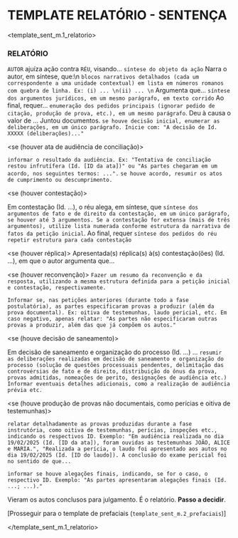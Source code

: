 # TEMPLATE RELATÓRIO - SENTENÇA
<!-- Version 1.0.0 | 04-2025 Caio Dutra -->

<template_sent_m.1_relatorio>

### RELATÓRIO

<!-- Fase postulatória -->
`AUTOR` ajuíza ação contra `RÉU`, visando... `síntese do objeto da ação` 
Narra o autor, em síntese, que:\n
`blocos narrativos detalhados (cada um correspondente a uma unidade contextual) em lista em números romanos com quebra de linha. Ex: (i) ... \n(ii) ... \n`
Argumenta que... `síntese dos argumentos jurídicos, em um mesmo parágrafo, em texto corrido`
Ao final, requer... `enumeração dos pedidos principais (ignorar pedido de citação, produção de prova, etc.), em um mesmo parágrafo`.
Deu à causa o valor de ...
Juntou documentos.
`se houve decisão inicial, enumerar as deliberações, em um único parágrafo. Inicie com: "A decisão de Id. XXXXX (deliberações)..."`

<se (houver ata de audiência de conciliação)>

`informar o resultado da audiência. Ex: "Tentativa de conciliação restou infrutífera (Id. [ID da ata])" ou "As partes chegaram em um acordo, nos seguintes termos: ...".`
`se houve acordo, resumir os atos de cumprimento ou descumprimento.`
</se>

<se (houver contestação)>

Em contestação (Id. ...), o réu alega, em síntese, que `síntese dos argumentos de fato e de direito da contestação, em um único parágrafo, se houver até 3 argumentos. Se a contestação for extensa (mais de três argumentos), utilize lista numerada conforme estrutura da narrativa de fatos da petição inicial`.
Ao final, requer `síntese dos pedidos do réu`
`repetir estrutura para cada contestação`
</se>

<se (houver réplica)>
Apresentada(s) réplica(s) à(s) contestação(ões) (Id. ...), em que o autor argumenta que...
</se>

<se (houver reconvenção)>
`Fazer um resumo da reconvenção e da resposta, utilizando a mesma estrutura definida para a petição inicial e contestação, respectivamente.`
</se>

`Informar se, nas petições anteriores (durante todo a fase postulatória), as partes especificaram provas a produzir (além da prova documental). Ex: oitiva de testemunhas, laudo pericial, etc. Em caso negativo, apenas relatar: "As partes não especificaram outras provas a produzir, além das que já compõem os autos."`

<se (houve decisão de saneamento)>
<!-- Fase saneadora -->

Em decisão de saneamento e organização do processo (Id. ...) ...
`resumir as deliberações realizadas em decisão de saneamento e organização do processo (solução de questões processuais pendentes, delimitação das controvérsias de fato e de direito, distribuição do ônus da prova, provas admitidas, nomeações de perito, designações de audiência etc.)`
`Informar eventuais detalhes adicionais, como a realização de audiência prévia etc.`
</se>

<se (houve produção de provas não documentais, como perícias e oitiva de testemunhas)>
<!-- Fase instrutória -->

`relatar detalhadamente as provas produzidas durante a fase instrutória, como oitiva de testemunhas, perícias, inspeções etc., indicando os respectivos ID. Exemplo: "Em audiência realizada no dia 19/02/2025 (Id. [ID da ata]), foram ouvidas as testemunhas JOÃO, ALICE e MARIA.", "Realizada a perícia, o laudo foi apresentado aos autos no dia 19/02/2025 (Id. [ID do laudo]). A conclusão do exame pericial foi no sentido de que...`

`informar se houve alegações finais, indicando, se for o caso, o respectivo ID. Exemplo: "As partes apresentaram alegações finais (Id. ...; ...)."`
</se>

<!-- Conclusão -->
Vieram os autos conclusos para julgamento.
É o relatório. **Passo a decidir**.

[Prosseguir para o template de prefaciais (`template_sent_m.2_prefaciais`)]

</template_sent_m.1_relatorio>